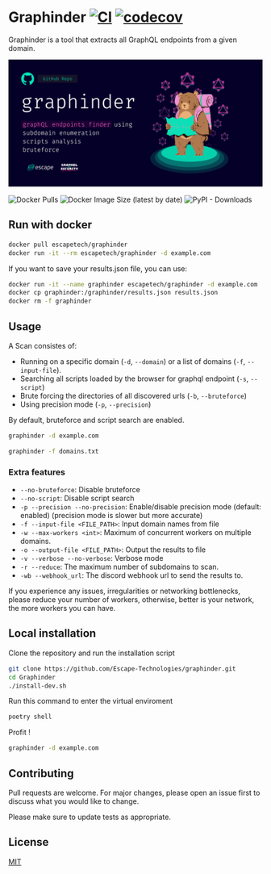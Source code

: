 # Graphinder [![CI](https://github.com/Escape-Technologies/graphinder/actions/workflows/ci.yaml/badge.svg)](https://github.com/Escape-Technologies/graphinder/actions/workflows/ci.yaml) [![codecov](https://codecov.io/gh/Escape-Technologies/graphinder/branch/main/graph/badge.svg?token=4KGK1LTHRO)](https://codecov.io/gh/Escape-Technologies/graphinder)

Graphinder is a tool that extracts all GraphQL endpoints from a given domain.

![Banner](banner.png)

![Docker Pulls](https://img.shields.io/docker/pulls/escapetech/graphinder)
![Docker Image Size (latest by date)](https://img.shields.io/docker/image-size/escapetech/graphinder)
![PyPI - Downloads](https://img.shields.io/pypi/dm/graphinder)

## Run with docker

```bash
docker pull escapetech/graphinder
docker run -it --rm escapetech/graphinder -d example.com
```

If you want to save your results.json file, you can use:

```bash
docker run -it --name graphinder escapetech/graphinder -d example.com
docker cp graphinder:/graphinder/results.json results.json
docker rm -f graphinder
```

## Usage

A Scan consistes of:

- Running on a specific domain (`-d`, `--domain`) or a list of domains (`-f`, `--input-file`).
- Searching all scripts loaded by the browser for graphql endpoint (`-s`, `--script`)
- Brute forcing the directories of all discovered urls (`-b`, `--bruteforce`)
- Using precision mode (`-p`, `--precision`)

By default, bruteforce and script search are enabled.

```bash
graphinder -d example.com
```

```bash
graphinder -f domains.txt
```

### Extra features

- `--no-bruteforce`: Disable bruteforce
- `--no-script`: Disable script search
- `-p --precision --no-precision`: Enable/disable precision mode (default: enabled) (precision mode is slower but more accurate)
- `-f --input-file <FILE_PATH>`: Input domain names from file
- `-w --max-workers <int>`: Maximum of concurrent workers on multiple domains.
- `-o --output-file <FILE_PATH>`: Output the results to file
- `-v --verbose --no-verbose`: Verbose mode
- `-r --reduce`: The maximum number of subdomains to scan.
- `-wb --webhook_url`: The discord webhook url to send the results to.

If you experience any issues, irregularities or networking bottlenecks, please reduce your number of workers, otherwise, better is your network, the more workers you can have.

## Local installation

Clone the repository and run the installation script

```bash
git clone https://github.com/Escape-Technologies/graphinder.git
cd Graphinder
./install-dev.sh
```

Run this command to enter the virtual enviroment

```bash
poetry shell
```

Profit !

```bash
graphinder -d example.com
```

## Contributing

Pull requests are welcome. For major changes, please open an issue first to discuss what you would like to change.

Please make sure to update tests as appropriate.

## License

[MIT](https://choosealicense.com/licenses/mit/)
